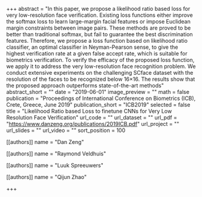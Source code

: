 +++
abstract = "In this paper, we propose a likelihood ratio based loss for very low-resolution face verification. Existing loss functions either improve the softmax loss to learn large-margin facial features or impose Euclidean margin constraints between image pairs. These methods are proved to be better than traditional softmax, but fail to guarantee the best discrimination features. Therefore, we propose a loss function based on likelihood ratio classifier, an optimal classifier in Neyman-Pearson sense, to give the highest verification rate at a given false accept rate, which is suitable for biometrics verification. To verify the efficacy of the proposed loss function, we apply it to address the very low-resolution face recognition problem. We conduct extensive experiments on the challenging SCface dataset with the resolution of the faces to be recognized below 16×16. The results show that the proposed approach outperforms state-of-the-art methods"
abstract_short = ""
date = "2019-06-01"
image_preview = ""
math = false
publication = "Proceedings of International Conference on Biometrics (ICB), Crete, Greece, June 2019"
publication_short = "ICB2019"
selected = false
title = "Likelihood Ratio based Loss to finetune CNNs for Very Low Resolution Face Verification"
url_code = ""
url_dataset = ""
url_pdf = "https://www.danzeng.org/publications/2019ICB.pdf"
url_project = ""
url_slides = ""
url_video = ""
sort_position = 100

[[authors]]
	name = "Dan Zeng"

[[authors]]
	name = "Raymond Veldhuis"

[[authors]]
	name = "Luuk Spreeuwers"

[[authors]]
	name = "Qijun Zhao"
	
+++